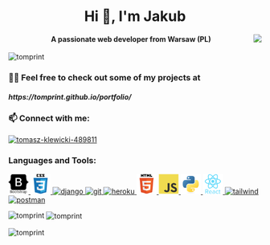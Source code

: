<!--[![MasterHead](https://img.freepik.com/free-photo/3d-render-code-testing-functional-test-usability_107791-16607.jpg?w=1800&)](https://tomprint.github.io/portfolio/)-->

<h1 align="center">Hi 👋, I'm Jakub</h1>
<img align="right" src="https://media3.giphy.com/media/qgQUggAC3Pfv687qPC/giphy.gif?cid=ecf05e47jj23jpvi11wuyz5k6jrs6klrorfnnuuaa00r8g2o&rid=giphy.gif&ct=g"> 
<h4 align="center">A passionate web developer from Warsaw (PL)</h4>

<p align="left"> <img src="https://komarev.com/ghpvc/?username=tomprint&label=Profile%20views&color=0e75b6&style=flat" alt="tomprint" /> </p>

<h3 align="left"> 👨‍💻 Feel free to check out some of my projects at <h5> https://tomprint.github.io/portfolio/ </h5> </h3>

<h3 align="left">📫 Connect with me:</h3>
<p align="left">
<a href="https://linkedin.com/in/tomasz-klewicki-489811" target="blank"><img align="center" src="https://raw.githubusercontent.com/rahuldkjain/github-profile-readme-generator/master/src/images/icons/Social/linked-in-alt.svg" alt="tomasz-klewicki-489811" height="30" width="40" /></a>
</p>

<h3 align="left">Languages and Tools:</h3>
<p align="left"> <a href="https://getbootstrap.com" target="_blank" rel="noreferrer"> <img src="https://raw.githubusercontent.com/devicons/devicon/master/icons/bootstrap/bootstrap-plain-wordmark.svg" alt="bootstrap" width="40" height="40"/> </a> <a href="https://www.w3schools.com/css/" target="_blank" rel="noreferrer"> <img src="https://raw.githubusercontent.com/devicons/devicon/master/icons/css3/css3-original-wordmark.svg" alt="css3" width="40" height="40"/> </a> <a href="https://www.djangoproject.com/" target="_blank" rel="noreferrer"> <img src="https://cdn.worldvectorlogo.com/logos/django.svg" alt="django" width="40" height="40"/> </a> <a href="https://git-scm.com/" target="_blank" rel="noreferrer"> <img src="https://www.vectorlogo.zone/logos/git-scm/git-scm-icon.svg" alt="git" width="40" height="40"/> </a> <a href="https://heroku.com" target="_blank" rel="noreferrer"> <img src="https://www.vectorlogo.zone/logos/heroku/heroku-icon.svg" alt="heroku" width="40" height="40"/> </a> <a href="https://www.w3.org/html/" target="_blank" rel="noreferrer"> <img src="https://raw.githubusercontent.com/devicons/devicon/master/icons/html5/html5-original-wordmark.svg" alt="html5" width="40" height="40"/> </a> <a href="https://developer.mozilla.org/en-US/docs/Web/JavaScript" target="_blank" rel="noreferrer"> <img src="https://raw.githubusercontent.com/devicons/devicon/master/icons/javascript/javascript-original.svg" alt="javascript" width="40" height="40"/> </a> <a href="https://www.python.org" target="_blank" rel="noreferrer"> <img src="https://raw.githubusercontent.com/devicons/devicon/master/icons/python/python-original.svg" alt="python" width="40" height="40"/> </a> <a href="https://reactjs.org/" target="_blank" rel="noreferrer"> <img src="https://raw.githubusercontent.com/devicons/devicon/master/icons/react/react-original-wordmark.svg" alt="react" width="40" height="40"/> </a> <a href="https://tailwindcss.com/" target="_blank" rel="noreferrer"> <img src="https://www.vectorlogo.zone/logos/tailwindcss/tailwindcss-icon.svg" alt="tailwind" width="40" height="40"/> </a>  <a href="https://postman.com" target="_blank" rel="noreferrer"> <img src="https://www.vectorlogo.zone/logos/getpostman/getpostman-icon.svg" alt="postman" width="40" height="40"/> </a> </p>

<p><img align="left" src="https://github-readme-stats.vercel.app/api/top-langs?username=tomprint&show_icons=true&locale=en&layout=compact" alt="tomprint" /></p>

<p>&nbsp;<img align="center" src="https://github-readme-stats.vercel.app/api?username=tomprint&show_icons=true&locale=en" alt="tomprint" /></p>

<p><img align="center" src="https://github-readme-streak-stats.herokuapp.com/?user=tomprint&" alt="tomprint" /></p>
